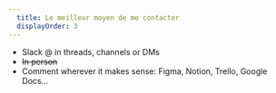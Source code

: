 ```yaml
---
  title: Le meilleur moyen de me contacter
  displayOrder: 3
---
```


- Slack @ in threads, channels or DMs
- ~~In person~~
- Comment wherever it makes sense: Figma, Notion, Trello, Google Docs...
